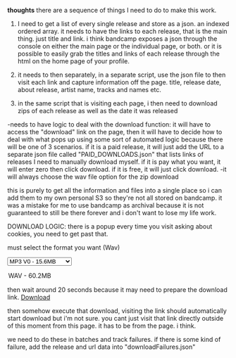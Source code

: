 **thoughts**
there are a sequence of things I need to do to make this work.

1.  I need to get a list of every single release and store as a json. an indexed ordered array.
    it needs to have the links to each release, that is the main thing. just title and link. i think bandcamp exposes a json through the console on either the main page or the individual page, or both. or it is possible to easily grab the titles and links of each release through the html on the home page of your profile.

2.  it needs to then separately, in a separate script, use the json file to then visit each link and capture information off the page. title, release date, about release, artist name, tracks and names etc.

3.  in the same script that is visiting each page, i then need to download zips of each release as well as the date it was released

-needs to have logic to deal with the download function: it will have to access the "download" link on the page, then it will have to decide how to deal with what pops up using some sort of automated logic because there will be one of 3 scenarios. if it is a paid release, it will just add the URL to a separate json file called "PAID_DOWNLOADS.json" that lists links of releases I need to manually download myself. if it is pay what you want, it will enter zero then click download. if it is free, it will just click download.
-it will always choose the wav file option for the zip download

this is purely to get all the information and files into a single place so i can add them to my own personal S3 so they're not all stored on bandcamp. it was a mistake for me to use bandcamp as archival because it is not guaranteed to still be there forever and i don't want to lose my life work.

DOWNLOAD LOGIC:
there is a popup every time you visit asking about cookies, you need to get past that.

must select the format you want (Wav)

<select class="bc-select select-margins" id="format-type" data-bind="
                    options: downloadFormatInfos,
                    optionsText: (item) =>  item.sizeMb? item.description + ' - ' + item.sizeMb : item.description,
                    optionsValue:(item) => item.encodingName,
                    value: $parent.formatVM.format().name,
                    event: {change: changeFormat.bind($data, $parent.formatVM)},
                    visible: hasDownload &amp;&amp; !downloadError()
                    "><option value="mp3-v0">MP3 V0 - 15.6MB</option><option value="mp3-320">MP3 320 - 21.9MB</option><option value="flac">FLAC - 44.4MB</option><option value="aac-hi">AAC - 14.3MB</option><option value="vorbis">Ogg Vorbis - 12.4MB</option><option value="alac">ALAC - 49MB</option><option value="wav">WAV - 60.2MB</option><option value="aiff-lossless">AIFF - 84.1MB</option>
</select>

<option value="wav">WAV - 60.2MB</option>

then wait around 20 seconds because it may need to prepare the download link.
<a style="" data-bind="attr: { href: downloadUrl }, visible: downloadReady() &amp;&amp; !downloadError()" href="https://p4.bcbits.com/download/album/1f6a79c5d474ed998298e12c6d484b4d2/wav/3731078398?fsig=7d3a2d5c7468bda6e1e117c84438e6f9&amp;id=3731078398&amp;ts=1759502674.3799466412&amp;token=1760107474_0a0758aaa310a996b019f4c17aea5f7a5632e106">Download</a>

then somehow execute that download, visiting the link should automatically start download but i'm not sure.
you cant just visit that link directly outside of this moment from this page. it has to be from the page.
i think.

we need to do these in batches and track failures. if there is some kind of failure, add the release and url data into "downloadFailures.json"
